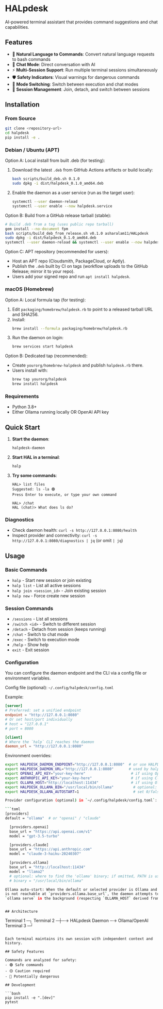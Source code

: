 # HALpdesk

AI-powered terminal assistant that provides command suggestions and chat capabilities.

## Features

- 🤖 **Natural Language to Commands**: Convert natural language requests to bash commands
- 💬 **Chat Mode**: Direct conversation with AI
- ⚡ **Multi-Session Support**: Run multiple terminal sessions simultaneously  
- 🛡️ **Safety Indicators**: Visual warnings for dangerous commands
- 🔄 **Mode Switching**: Switch between execution and chat modes
- 📝 **Session Management**: Join, detach, and switch between sessions

## Installation

### From Source

```bash
git clone <repository-url>
cd halpdesk
pip install -e .
```

### Debian / Ubuntu (APT)

Option A: Local install from built .deb (for testing):

1. Download the latest `.deb` from GitHub Actions artifacts or build locally:
   ```bash
   bash scripts/build_deb.sh 0.1.0
   sudo dpkg -i dist/halpdesk_0.1.0_amd64.deb
   ```
2. Enable the daemon as a user service (run as the target user):
   ```bash
   systemctl --user daemon-reload
   systemctl --user enable --now halpdesk.service
   ```

Option B: Build from a GitHub release tarball (stable):

```bash
# Build .deb from a tag (uses public repo tarball)
gem install --no-document fpm
bash scripts/build_deb_from_release.sh v0.1.0 asharalam11/HALpdesk
sudo dpkg -i dist/halpdesk_0.1.0_amd64.deb
systemctl --user daemon-reload && systemctl --user enable --now halpdesk.service
```

Option C: APT repository (recommended for users):

- Host an APT repo (Cloudsmith, PackageCloud, or Aptly).
- Publish the `.deb` built by CI on tags (workflow uploads to the GitHub Release; mirror it to your repo).
- Users add your signed repo and run `apt install halpdesk`.

### macOS (Homebrew)

Option A: Local formula tap (for testing):

1. Edit `packaging/homebrew/halpdesk.rb` to point to a released tarball URL and SHA256.
2. Install:
   ```bash
   brew install --formula packaging/homebrew/halpdesk.rb
   ```
3. Run the daemon on login:
   ```bash
   brew services start halpdesk
   ```

Option B: Dedicated tap (recommended):

- Create `yourorg/homebrew-halpdesk` and publish `halpdesk.rb` there.
- Users install with:
  ```bash
  brew tap yourorg/halpdesk
  brew install halpdesk
  ```

### Requirements

- Python 3.8+
- Either Ollama running locally OR OpenAI API key

## Quick Start

1. **Start the daemon**:
   ```bash
   halpdesk-daemon
   ```

2. **Start HAL in a terminal**:
   ```bash
   halp
   ```

3. **Try some commands**:
   ```
   HAL> list files
   Suggested: ls -la 🟢
   Press Enter to execute, or type your own command
   
   HAL> /chat
   HAL (chat)> What does ls do?
   ```

### Diagnostics

- Check daemon health: `curl -s http://127.0.0.1:8080/health`
- Inspect provider and connectivity: `curl -s http://127.0.0.1:8080/diagnostics | jq` (or omit `| jq`)

## Usage

### Basic Commands

- `halp` - Start new session or join existing
- `halp list` - List all active sessions  
- `halp join <session_id>` - Join existing session
- `halp new` - Force create new session

### Session Commands

- `/sessions` - List all sessions
- `/switch <id>` - Switch to different session
- `/detach` - Detach from session (keeps running)
- `/chat` - Switch to chat mode
- `/exec` - Switch to execution mode
- `/help` - Show help
- `exit` - Exit session

### Configuration

You can configure the daemon endpoint and the CLI via a config file or environment variables.

Config file (optional): `~/.config/halpdesk/config.toml`

Example:

```toml
[server]
# Preferred: set a unified endpoint
endpoint = "http://127.0.0.1:8080"
# Or set host/port individually
# host = "127.0.0.1"
# port = 8080

[client]
# Where the `halp` CLI reaches the daemon
daemon_url = "http://127.0.0.1:8080"
```

Environment overrides:

```bash
export HALPDESK_DAEMON_ENDPOINT="http://127.0.0.1:8080"  # or use HALPDESK_DAEMON_HOST/PORT
export HALPDESK_DAEMON_URL="http://127.0.0.1:8080"       # used by halp CLI
export OPENAI_API_KEY="your-key-here"                     # if using OpenAI
export ANTHROPIC_API_KEY="your-key-here"                  # if using Claude
export OLLAMA_HOST="http://localhost:11434"               # if using Ollama
export HALPDESK_OLLAMA_BIN="/usr/local/bin/ollama"         # optional: binary path for auto-start
export HALPDESK_OLLAMA_AUTOSTART=1                         # set 0/false to disable

Provider configuration (optional) in `~/.config/halpdesk/config.toml`:

```toml
[providers]
default = "ollama"  # or "openai" / "claude"

  [providers.openai]
  base_url = "https://api.openai.com/v1"
  model = "gpt-3.5-turbo"

  [providers.claude]
  base_url = "https://api.anthropic.com"
  model = "claude-3-haiku-20240307"

  [providers.ollama]
  base_url = "http://localhost:11434"
  model = "llama2"
  # optional: where to find the 'ollama' binary; if omitted, PATH is used
  # binary = "/usr/local/bin/ollama"

Ollama auto-start: When the default or selected provider is Ollama and the server
is not reachable at `providers.ollama.base_url`, the daemon attempts to launch
`ollama serve` in the background (respecting `OLLAMA_HOST` derived from the URL).
```
```

## Architecture

```
Terminal 1 ─┐
Terminal 2 ─┼─→ HALpdesk Daemon ─→ Ollama/OpenAI
Terminal 3 ─┘
```

Each terminal maintains its own session with independent context and history.

## Safety Features

Commands are analyzed for safety:
- 🟢 Safe commands  
- 🟡 Caution required
- 🔴 Potentially dangerous

## Development

```bash
pip install -e ".[dev]"
pytest
```
